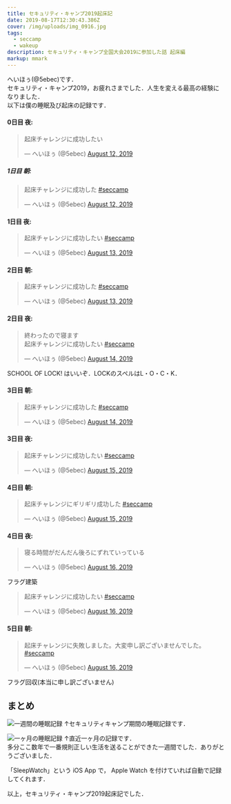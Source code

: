 ```yaml
---
title: セキュリティ・キャンプ2019起床記
date: 2019-08-17T12:30:43.386Z
cover: /img/uploads/img_0916.jpg
tags:
  - seccamp
  - wakeup
description: セキュリティ・キャンプ全国大会2019に参加した話 起床編
markup: mmark
---
```

へいほぅ(@5ebec)です． \
セキュリティ・キャンプ2019，お疲れさまでした．人生を変える最高の経験になりました．\
以下は僕の睡眠及び起床の記録です．

#### 0日目 夜:

<blockquote class="twitter-tweet" data-theme="dark" data-link-color="#a5ebec"><p lang="ja" dir="ltr">起床チャレンジに成功したい</p>&mdash; へいほぅ (@5ebec) <a href="https://twitter.com/5ebec/status/1160884739458228224?ref_src=twsrc%5Etfw">August 12, 2019</a></blockquote> <script async src="https://platform.twitter.com/widgets.js" charset="utf-8"></script>

##### 1日目 朝:

<blockquote class="twitter-tweet" data-theme="dark" data-link-color="#a5ebec"><p lang="ja" dir="ltr">起床チャレンジに成功した <a href="https://twitter.com/hashtag/seccamp?src=hash&amp;ref_src=twsrc%5Etfw">#seccamp</a></p>&mdash; へいほぅ (@5ebec) <a href="https://twitter.com/5ebec/status/1161026201411960832?ref_src=twsrc%5Etfw">August 12, 2019</a></blockquote> <script async src="https://platform.twitter.com/widgets.js" charset="utf-8"></script>

#### 1日目 夜:

<blockquote class="twitter-tweet" data-theme="dark" data-link-color="#a5ebec"><p lang="ja" dir="ltr">起床チャレンジに成功したい <a href="https://twitter.com/hashtag/seccamp?src=hash&amp;ref_src=twsrc%5Etfw">#seccamp</a></p>&mdash; へいほぅ (@5ebec) <a href="https://twitter.com/5ebec/status/1161291596056256512?ref_src=twsrc%5Etfw">August 13, 2019</a></blockquote> <script async src="https://platform.twitter.com/widgets.js" charset="utf-8"></script>

#### 2日目 朝:

<blockquote class="twitter-tweet" data-theme="dark" data-link-color="#a5ebec"><p lang="ja" dir="ltr">起床チャレンジに成功した <a href="https://twitter.com/hashtag/seccamp?src=hash&amp;ref_src=twsrc%5Etfw">#seccamp</a></p>&mdash; へいほぅ (@5ebec) <a href="https://twitter.com/5ebec/status/1161382322098208768?ref_src=twsrc%5Etfw">August 13, 2019</a></blockquote> <script async src="https://platform.twitter.com/widgets.js" charset="utf-8"></script>

#### 2日目 夜:

<blockquote class="twitter-tweet" data-theme="dark" data-link-color="#a5ebec"><p lang="ja" dir="ltr">終わったので寝ます<br>起床チャレンジに成功したい <a href="https://twitter.com/hashtag/seccamp?src=hash&amp;ref_src=twsrc%5Etfw">#seccamp</a></p>&mdash; へいほぅ (@5ebec) <a href="https://twitter.com/5ebec/status/1161652483459932160?ref_src=twsrc%5Etfw">August 14, 2019</a></blockquote> <script async src="https://platform.twitter.com/widgets.js" charset="utf-8"></script>

SCHOOL OF LOCK! はいいぞ．LOCKのスペルはL・O・C・K．


#### 3日目 朝:

<blockquote class="twitter-tweet" data-theme="dark" data-link-color="#a5ebec"><p lang="ja" dir="ltr">起床チャレンジに成功した <a href="https://twitter.com/hashtag/seccamp?src=hash&amp;ref_src=twsrc%5Etfw">#seccamp</a></p>&mdash; へいほぅ (@5ebec) <a href="https://twitter.com/5ebec/status/1161749775714177024?ref_src=twsrc%5Etfw">August 14, 2019</a></blockquote> <script async src="https://platform.twitter.com/widgets.js" charset="utf-8"></script>


#### 3日目 夜:

<blockquote class="twitter-tweet" data-theme="dark" data-link-color="#a5ebec"><p lang="ja" dir="ltr">起床チャレンジに成功したい <a href="https://twitter.com/hashtag/seccamp?src=hash&amp;ref_src=twsrc%5Etfw">#seccamp</a></p>&mdash; へいほぅ (@5ebec) <a href="https://twitter.com/5ebec/status/1162026411588083714?ref_src=twsrc%5Etfw">August 15, 2019</a></blockquote> <script async src="https://platform.twitter.com/widgets.js" charset="utf-8"></script>


#### 4日目 朝:

<blockquote class="twitter-tweet" data-theme="dark" data-link-color="#a5ebec"><p lang="ja" dir="ltr">起床チャレンジにギリギリ成功した <a href="https://twitter.com/hashtag/seccamp?src=hash&amp;ref_src=twsrc%5Etfw">#seccamp</a></p>&mdash; へいほぅ (@5ebec) <a href="https://twitter.com/5ebec/status/1162143348112547840?ref_src=twsrc%5Etfw">August 15, 2019</a></blockquote> <script async src="https://platform.twitter.com/widgets.js" charset="utf-8"></script>





#### 4日目 夜:

<blockquote class="twitter-tweet" data-theme="dark" data-link-color="#a5ebec"><p lang="ja" dir="ltr">寝る時間がだんだん後ろにずれていっている</p>&mdash; へいほぅ (@5ebec) <a href="https://twitter.com/5ebec/status/1162417457748856832?ref_src=twsrc%5Etfw">August 16, 2019</a></blockquote> <script async src="https://platform.twitter.com/widgets.js" charset="utf-8"></script>
フラグ建築

<blockquote class="twitter-tweet" data-theme="dark" data-link-color="#a5ebec"><p lang="ja" dir="ltr">起床チャレンジに成功したい <a href="https://twitter.com/hashtag/seccamp?src=hash&amp;ref_src=twsrc%5Etfw">#seccamp</a></p>&mdash; へいほぅ (@5ebec) <a href="https://twitter.com/5ebec/status/1162417557275418629?ref_src=twsrc%5Etfw">August 16, 2019</a></blockquote> <script async src="https://platform.twitter.com/widgets.js" charset="utf-8"></script>


#### 5日目 朝:

<blockquote class="twitter-tweet" data-theme="dark" data-link-color="#a5ebec"><p lang="ja" dir="ltr">起床チャレンジに失敗しました。大変申し訳ございませんでした。 <a href="https://twitter.com/hashtag/seccamp?src=hash&amp;ref_src=twsrc%5Etfw">#seccamp</a></p>&mdash; へいほぅ (@5ebec) <a href="https://twitter.com/5ebec/status/1162514088049512448?ref_src=twsrc%5Etfw">August 16, 2019</a></blockquote> <script async src="https://platform.twitter.com/widgets.js" charset="utf-8"></script>

フラグ回収(本当に申し訳ございません)

## まとめ
![一週間の睡眠記録](/img/uploads/img_0914.jpg)
↑セキュリティキャンプ期間の睡眠記録です．


![一ヶ月の睡眠記録](/img/uploads/img_0915.jpg)
↑直近一ヶ月の記録です．\
多分ここ数年で一番規則正しい生活を送ることができた一週間でした．ありがとうございました．

「SleepWatch」という iOS App で， Apple Watch を付けていれば自動で記録してくれます．

以上，セキュリティ・キャンプ2019起床記でした．
